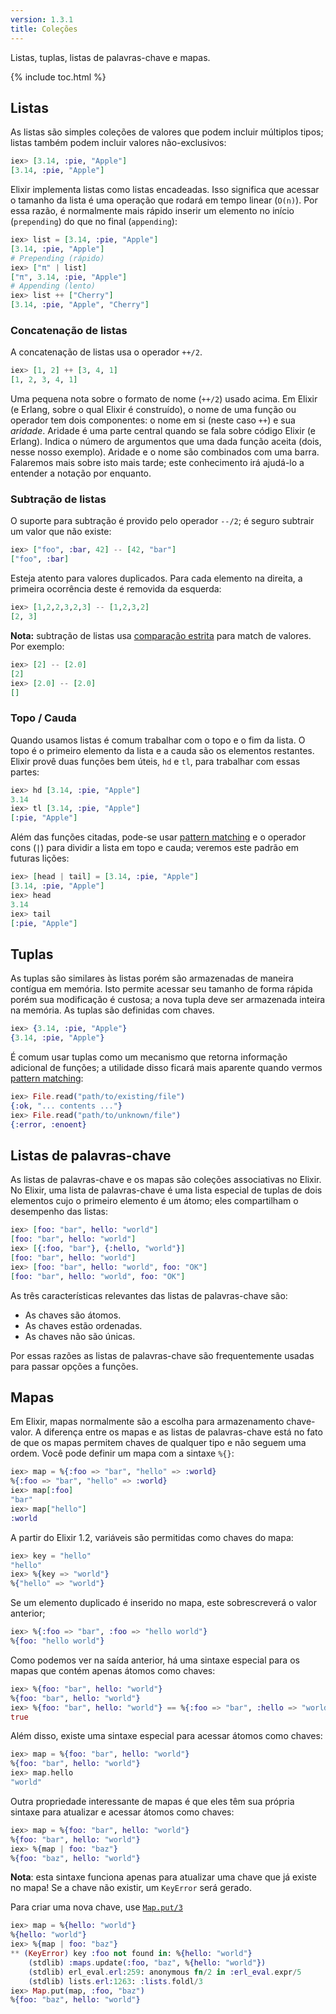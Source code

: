 ```yaml
---
version: 1.3.1
title: Coleções
---
```


Listas, tuplas, listas de palavras-chave e mapas.

{% include toc.html %}

## Listas

As listas são simples coleções de valores que podem incluir múltiplos tipos; listas também podem incluir valores não-exclusivos:

```elixir
iex> [3.14, :pie, "Apple"]
[3.14, :pie, "Apple"]
```

Elixir implementa listas como listas encadeadas.
Isso significa que acessar o tamanho da lista é uma operação que rodará em tempo linear (`O(n)`).
Por essa razão, é normalmente mais rápido inserir um elemento no início (`prepending`) do que no final (`appending`):

```elixir
iex> list = [3.14, :pie, "Apple"]
[3.14, :pie, "Apple"]
# Prepending (rápido)
iex> ["π" | list]
["π", 3.14, :pie, "Apple"]
# Appending (lento)
iex> list ++ ["Cherry"]
[3.14, :pie, "Apple", "Cherry"]
```

### Concatenação de listas

A concatenação de listas usa o operador `++/2`.

```elixir
iex> [1, 2] ++ [3, 4, 1]
[1, 2, 3, 4, 1]
```

Uma pequena nota sobre o formato de nome (`++/2`) usado acima.
Em Elixir (e Erlang, sobre o qual Elixir é construído), o nome de uma função ou operador tem dois componentes: o nome em si (neste caso `++`) e sua _aridade_.
Aridade é uma parte central quando se fala sobre código Elixir (e Erlang).
Indica o número de argumentos que uma dada função aceita (dois, nesse nosso exemplo).
Aridade e o nome são combinados com uma barra. Falaremos mais sobre isto mais tarde; este conhecimento irá ajudá-lo a entender a notação por enquanto.

### Subtração de listas

O suporte para subtração é provido pelo operador `--/2`; é seguro subtrair um valor que não existe:

```elixir
iex> ["foo", :bar, 42] -- [42, "bar"]
["foo", :bar]
```

Esteja atento para valores duplicados.
Para cada elemento na direita, a primeira ocorrência deste é removida da esquerda:

```elixir
iex> [1,2,2,3,2,3] -- [1,2,3,2]
[2, 3]
```

**Nota:** subtração de listas usa [comparação estrita](../basics/#comparação) para match de valores. Por exemplo:

```elixir
iex> [2] -- [2.0]
[2]
iex> [2.0] -- [2.0]
[]
```

### Topo / Cauda

Quando usamos listas é comum trabalhar com o topo e o fim da lista.
O topo é o primeiro elemento da lista e a cauda são os elementos restantes.
Elixir provê duas funções bem úteis, `hd` e `tl`, para trabalhar com essas partes:

```elixir
iex> hd [3.14, :pie, "Apple"]
3.14
iex> tl [3.14, :pie, "Apple"]
[:pie, "Apple"]
```

Além das funções citadas, pode-se usar [pattern matching](../pattern-matching) e o operador cons (`|`) para dividir a lista em topo e cauda; veremos este padrão em futuras lições:

```elixir
iex> [head | tail] = [3.14, :pie, "Apple"]
[3.14, :pie, "Apple"]
iex> head
3.14
iex> tail
[:pie, "Apple"]
```

## Tuplas

As tuplas são similares às listas porém são armazenadas de maneira contígua em memória.
Isto permite acessar seu tamanho de forma rápida porém sua modificação é custosa; a nova tupla deve ser armazenada inteira na memória.
As tuplas são definidas com chaves.

```elixir
iex> {3.14, :pie, "Apple"}
{3.14, :pie, "Apple"}
```

É comum usar tuplas como um mecanismo que retorna informação adicional de funções; a utilidade disso ficará mais aparente quando vermos [pattern matching](../pattern-matching/):

```elixir
iex> File.read("path/to/existing/file")
{:ok, "... contents ..."}
iex> File.read("path/to/unknown/file")
{:error, :enoent}
```

## Listas de palavras-chave

As listas de palavras-chave e os mapas são coleções associativas no Elixir.
No Elixir, uma lista de palavras-chave é uma lista especial de tuplas de dois elementos cujo o primeiro elemento é um átomo; eles compartilham o desempenho das listas:

```elixir
iex> [foo: "bar", hello: "world"]
[foo: "bar", hello: "world"]
iex> [{:foo, "bar"}, {:hello, "world"}]
[foo: "bar", hello: "world"]
iex> [foo: "bar", hello: "world", foo: "OK"]
[foo: "bar", hello: "world", foo: "OK"]
```

As três características relevantes das listas de palavras-chave são:

+ As chaves são átomos.
+ As chaves estão ordenadas.
+ As chaves não são únicas.

Por essas razões as listas de palavras-chave são frequentemente usadas para passar opções a funções.

## Mapas

Em Elixir, mapas normalmente são a escolha para armazenamento chave-valor.
A diferença entre os mapas e as listas de palavras-chave está no fato de que os mapas permitem chaves de qualquer tipo e não seguem uma ordem.
Você pode definir um mapa com a sintaxe `%{}`:

```elixir
iex> map = %{:foo => "bar", "hello" => :world}
%{:foo => "bar", "hello" => :world}
iex> map[:foo]
"bar"
iex> map["hello"]
:world
```

A partir do Elixir 1.2, variáveis são permitidas como chaves do mapa:

```elixir
iex> key = "hello"
"hello"
iex> %{key => "world"}
%{"hello" => "world"}
```

Se um elemento duplicado é inserido no mapa, este sobrescreverá o valor anterior;

```elixir
iex> %{:foo => "bar", :foo => "hello world"}
%{foo: "hello world"}
```

Como podemos ver na saída anterior, há uma sintaxe especial para os mapas que contém apenas átomos como chaves:

```elixir
iex> %{foo: "bar", hello: "world"}
%{foo: "bar", hello: "world"}
iex> %{foo: "bar", hello: "world"} == %{:foo => "bar", :hello => "world"}
true
```

Além disso, existe uma sintaxe especial para acessar átomos como chaves:

```elixir
iex> map = %{foo: "bar", hello: "world"}
%{foo: "bar", hello: "world"}
iex> map.hello
"world"
```

Outra propriedade interessante de mapas é que eles têm sua própria sintaxe para atualizar e acessar átomos como chaves:

```elixir
iex> map = %{foo: "bar", hello: "world"}
%{foo: "bar", hello: "world"}
iex> %{map | foo: "baz"}
%{foo: "baz", hello: "world"}
```

**Nota**: esta sintaxe funciona apenas para atualizar uma chave que já existe no mapa! Se a chave não existir, um `KeyError` será gerado.

Para criar uma nova chave, use [`Map.put/3`](https://hexdocs.pm/elixir/Map.html#put/3)

```elixir
iex> map = %{hello: "world"}
%{hello: "world"}
iex> %{map | foo: "baz"}
** (KeyError) key :foo not found in: %{hello: "world"}
    (stdlib) :maps.update(:foo, "baz", %{hello: "world"})
    (stdlib) erl_eval.erl:259: anonymous fn/2 in :erl_eval.expr/5
    (stdlib) lists.erl:1263: :lists.foldl/3
iex> Map.put(map, :foo, "baz")
%{foo: "baz", hello: "world"}
```
